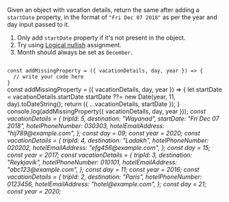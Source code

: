 Given an object with vacation details, return the same after adding a `startDate` property, in the format of `"Fri Dec 07 2018"` as per the year and day input passed to it.

1. Only add `startDate` property if it's not present in the object.
2. Try using [Logical nullish](https://developer.mozilla.org/en-US/docs/Web/JavaScript/Reference/Operators/Nullish_coalescing_assignment) assignment.
3. Month should always be set as `December`.

<codeblock language="javascript" type="exercise" testMode="multipleInput">
<code>
const addMissingProperty = ({ vacationDetails, day, year }) => {
  // write your code here
}
</code>

<solution>
const addMissingProperty = ({ vacationDetails, day, year }) => {
  let startDate = vacationDetails.startDate
  startDate ??= new Date(year, 11, day).toDateString();
  return ({
    ...vacationDetails,
    startDate
  });
}
</solution>

<testcases>
<caller>
console.log(addMissingProperty({ vacationDetails, day, year }));
</caller>
<testcase>
<i>
const vacationDetails = {
  tripId: 5,
  destination: "Wayanad",
  startDate: "Fri Dec 07 2018",
  hotelPhoneNumber: 030303,
  hotelEmailAddress: "hij789@example.com",
};
const day = 09;
const year = 2020;
</i>
</testcase>
<testcase>
<i>
const vacationDetails = {
  tripId: 4,
  destination: "Ladakh",
  hotelPhoneNumber: 020202,
  hotelEmailAddress: "efg456@example.com",
};
const day = 15;
const year = 2017;
</i>
</testcase>
<testcase>
<i>
const vacationDetails = {
  tripId: 3,
  destination: "Reykjavík",
  hotelPhoneNumber: 010101,
  hotelEmailAddress: "abc123@example.com",
};
const day = 11;
const year = 2016;
</i>
</testcase>
<testcase>
<i>
const vacationDetails = {
  tripId: 2,
  destination: "Paris",
  hotelPhoneNumber: 0123456,
  hotelEmailAddress: "hotel@example.com",
};
const day = 21;
const year = 2020;
</i>
</testcase>
</testcases>
</codeblock>